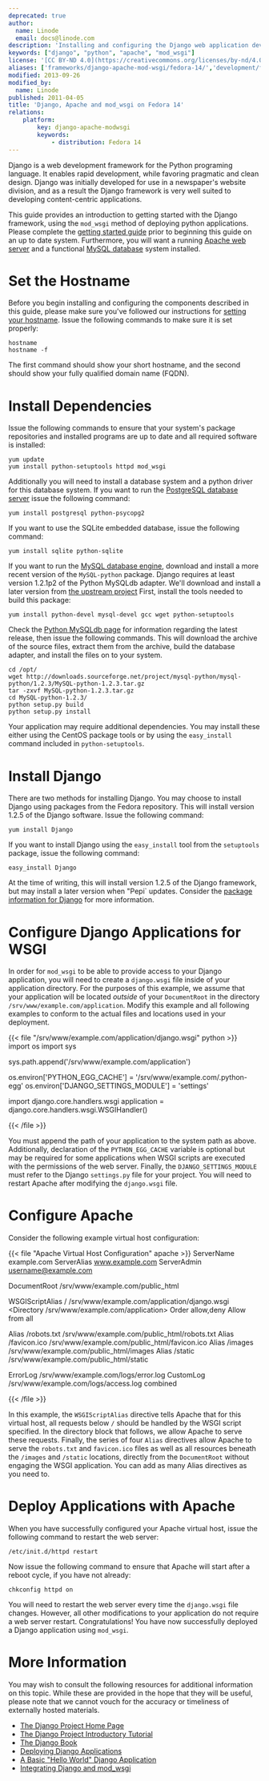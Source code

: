 ```yaml
---
deprecated: true
author:
  name: Linode
  email: docs@linode.com
description: 'Installing and configuring the Django web application development framework for Apache on Fedora 14.'
keywords: ["django", "python", "apache", "mod_wsgi"]
license: '[CC BY-ND 4.0](https://creativecommons.org/licenses/by-nd/4.0)'
aliases: ['frameworks/django-apache-mod-wsgi/fedora-14/','development/frameworks/django-apache-and-modwsgi-on-fedora-14/','websites/apache/apache-and-modwsgi-on-fedora-14/']
modified: 2013-09-26
modified_by:
  name: Linode
published: 2011-04-05
title: 'Django, Apache and mod_wsgi on Fedora 14'
relations:
    platform:
        key: django-apache-modwsgi
        keywords:
            - distribution: Fedora 14
---
```




Django is a web development framework for the Python programing language. It enables rapid development, while favoring pragmatic and clean design. Django was initially developed for use in a newspaper's website division, and as a result the Django framework is very well suited to developing content-centric applications.

This guide provides an introduction to getting started with the Django framework, using the `mod_wsgi` method of deploying python applications. Please complete the [getting started guide](/docs/getting-started/) prior to beginning this guide on an up to date system. Furthermore, you will want a running [Apache web server](/docs/web-servers/apache/installation/fedora-14) and a functional [MySQL database](/docs/databases/mysql/fedora-14) system installed.

# Set the Hostname

Before you begin installing and configuring the components described in this guide, please make sure you've followed our instructions for [setting your hostname](/docs/getting-started#setting-the-hostname). Issue the following commands to make sure it is set properly:

    hostname
    hostname -f

The first command should show your short hostname, and the second should show your fully qualified domain name (FQDN).

# Install Dependencies

Issue the following commands to ensure that your system's package repositories and installed programs are up to date and all required software is installed:

    yum update
    yum install python-setuptools httpd mod_wsgi

Additionally you will need to install a database system and a python driver for this database system. If you want to run the [PostgreSQL database server](/docs/databases/postgresql/fedora-14) issue the following command:

    yum install postgresql python-psycopg2

If you want to use the SQLite embedded database, issue the following command:

    yum install sqlite python-sqlite

If you want to run the [MySQL database engine](/docs/databases/mysql/fedora-14), download and install a more recent version of the `MySQL-python` package. Django requires at least version 1.2.1p2 of the Python MySQLdb adapter. We'll download and install a later version from [the upstream project](http://sourceforge.net/projects/mysql-python/) First, install the tools needed to build this package:

    yum install python-devel mysql-devel gcc wget python-setuptools

Check the [Python MySQLdb page](http://sourceforge.net/projects/mysql-python/files) for information regarding the latest release, then issue the following commands. This will download the archive of the source files, extract them from the archive, build the database adapter, and install the files on to your system.

    cd /opt/
    wget http://downloads.sourceforge.net/project/mysql-python/mysql-python/1.2.3/MySQL-python-1.2.3.tar.gz
    tar -zxvf MySQL-python-1.2.3.tar.gz
    cd MySQL-python-1.2.3/
    python setup.py build
    python setup.py install

Your application may require additional dependencies. You may install these either using the CentOS package tools or by using the `easy_install` command included in `python-setuptools`.

# Install Django

There are two methods for installing Django. You may choose to install Django using packages from the Fedora repository. This will install version 1.2.5 of the Django software. Issue the following command:

    yum install Django

If you want to install Django using the `easy_install` tool from the `setuptools` package, issue the following command:

    easy_install Django

At the time of writing, this will install version 1.2.5 of the Django framework, but may install a later version when "Pepi\` updates. Consider the [package information for Django](http://pypi.python.org/pypi/Django) for more information.

# Configure Django Applications for WSGI

In order for `mod_wsgi` to be able to provide access to your Django application, you will need to create a `django.wsgi` file inside of your application directory. For the purposes of this example, we assume that your application will be located *outside* of your `DocumentRoot` in the directory `/srv/www/example.com/application`. Modify this example and all following examples to conform to the actual files and locations used in your deployment.

{{< file "/srv/www/example.com/application/django.wsgi" python >}}
import os
import sys

sys.path.append('/srv/www/example.com/application')

os.environ['PYTHON_EGG_CACHE'] = '/srv/www/example.com/.python-egg'
os.environ['DJANGO_SETTINGS_MODULE'] = 'settings'

import django.core.handlers.wsgi
application = django.core.handlers.wsgi.WSGIHandler()

{{< /file >}}


You must append the path of your application to the system path as above. Additionally, declaration of the `PYTHON_EGG_CACHE` variable is optional but may be required for some applications when WSGI scripts are executed with the permissions of the web server. Finally, the `DJANGO_SETTINGS_MODULE` must refer to the Django `settings.py` file for your project. You will need to restart Apache after modifying the `django.wsgi` file.

# Configure Apache

Consider the following example virtual host configuration:

{{< file "Apache Virtual Host Configuration" apache >}}
<VirtualHost example.com:80>
   ServerName example.com
   ServerAlias www.example.com
   ServerAdmin username@example.com

   DocumentRoot /srv/www/example.com/public_html

   WSGIScriptAlias / /srv/www/example.com/application/django.wsgi
   <Directory /srv/www/example.com/application>
      Order allow,deny
      Allow from all
   </Directory>

   Alias /robots.txt /srv/www/example.com/public_html/robots.txt
   Alias /favicon.ico /srv/www/example.com/public_html/favicon.ico
   Alias /images /srv/www/example.com/public_html/images
   Alias /static /srv/www/example.com/public_html/static

   ErrorLog /srv/www/example.com/logs/error.log
   CustomLog /srv/www/example.com/logs/access.log combined
</VirtualHost>

{{< /file >}}


In this example, the `WSGIScriptAlias` directive tells Apache that for this virtual host, all requests below `/` should be handled by the WSGI script specified. In the directory block that follows, we allow Apache to serve these requests. Finally, the series of four `Alias` directives allow Apache to serve the `robots.txt` and `favicon.ico` files as well as all resources beneath the `/images` and `/static` locations, directly from the `DocumentRoot` without engaging the WSGI application. You can add as many Alias directives as you need to.

# Deploy Applications with Apache

When you have successfully configured your Apache virtual host, issue the following command to restart the web server:

    /etc/init.d/httpd restart

Now issue the following command to ensure that Apache will start after a reboot cycle, if you have not already:

    chkconfig httpd on

You will need to restart the web server every time the `django.wsgi` file changes. However, all other modifications to your application do not require a web server restart. Congratulations! You have now successfully deployed a Django application using `mod_wsgi`.

# More Information

You may wish to consult the following resources for additional information on this topic. While these are provided in the hope that they will be useful, please note that we cannot vouch for the accuracy or timeliness of externally hosted materials.

- [The Django Project Home Page](http://www.djangoproject.com/)
- [The Django Project Introductory Tutorial](http://docs.djangoproject.com/en/dev/intro/tutorial01/#intro-tutorial01)
- [The Django Book](http://www.djangobook.com/)
- [Deploying Django Applications](http://www.djangobook.com/en/2.0/chapter12/)
- [A Basic "Hello World" Django Application](http://runnable.com/UWRVp6lLuONCAABD/hello-world-in-django-for-python)
- [Integrating Django and mod\_wsgi](http://code.google.com/p/modwsgi/wiki/IntegrationWithDjango)



